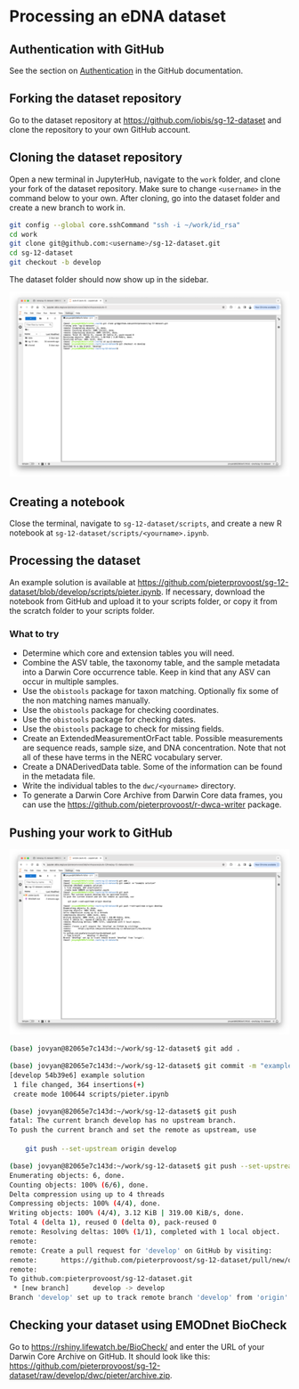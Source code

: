 # Processing an eDNA dataset

## Authentication with GitHub

See the section on [Authentication](github.md#authentication) in the GitHub documentation.

## Forking the dataset repository

Go to the dataset repository at <https://github.com/iobis/sg-12-dataset> and clone the repository to your own GitHub account.

## Cloning the dataset repository

Open a new terminal in JupyterHub, navigate to the `work` folder, and clone your fork of the dataset repository. Make sure to change `<username>` in the command below to your own. After cloning, go into the dataset folder and create a new branch to work in.

```bash
git config --global core.sshCommand "ssh -i ~/work/id_rsa"
cd work
git clone git@github.com:<username>/sg-12-dataset.git
cd sg-12-dataset
git checkout -b develop
```

The dataset folder should now show up in the sidebar.

![](images/jupyter_clone.png)

## Creating a notebook

Close the terminal, navigate to `sg-12-dataset/scripts`, and create a new R notebook at `sg-12-dataset/scripts/<yourname>.ipynb`.

## Processing the dataset

An example solution is available at <https://github.com/pieterprovoost/sg-12-dataset/blob/develop/scripts/pieter.ipynb>. If necessary, download the notebook from GitHub and upload it to your scripts folder, or copy it from the scratch folder to your scripts folder.

### What to try

- Determine which core and extension tables you will need.
- Combine the ASV table, the taxonomy table, and the sample metadata into a Darwin Core occurrence table. Keep in kind that any ASV can occur in multiple samples.
- Use the `obistools` package for taxon matching. Optionally fix some of the non matching names manually.
- Use the `obistools` package for checking coordinates.
- Use the `obistools` package for checking dates.
- Use the `obistools` package to check for missing fields.
- Create an ExtendedMeasurementOrFact table. Possible measurements are sequence reads, sample size, and DNA concentration. Note that not all of these have terms in the NERC vocabulary server.
- Create a DNADerivedData table. Some of the information can be found in the metadata file.
- Write the individual tables to the `dwc/<yourname>` directory.
- To generate a Darwin Core Archive from Darwin Core data frames, you can use the <https://github.com/pieterprovoost/r-dwca-writer> package.

## Pushing your work to GitHub

![](images/jupyter_push.png)

```bash
(base) jovyan@82065e7c143d:~/work/sg-12-dataset$ git add .
```

```bash
(base) jovyan@82065e7c143d:~/work/sg-12-dataset$ git commit -m "example solution"
[develop 54b39e6] example solution
 1 file changed, 364 insertions(+)
 create mode 100644 scripts/pieter.ipynb
```

```bash
(base) jovyan@82065e7c143d:~/work/sg-12-dataset$ git push
fatal: The current branch develop has no upstream branch.
To push the current branch and set the remote as upstream, use

    git push --set-upstream origin develop
```

```bash
(base) jovyan@82065e7c143d:~/work/sg-12-dataset$ git push --set-upstream origin develop
Enumerating objects: 6, done.
Counting objects: 100% (6/6), done.
Delta compression using up to 4 threads
Compressing objects: 100% (4/4), done.
Writing objects: 100% (4/4), 3.12 KiB | 319.00 KiB/s, done.
Total 4 (delta 1), reused 0 (delta 0), pack-reused 0
remote: Resolving deltas: 100% (1/1), completed with 1 local object.
remote: 
remote: Create a pull request for 'develop' on GitHub by visiting:
remote:      https://github.com/pieterprovoost/sg-12-dataset/pull/new/develop
remote: 
To github.com:pieterprovoost/sg-12-dataset.git
 * [new branch]      develop -> develop
Branch 'develop' set up to track remote branch 'develop' from 'origin'.
```

## Checking your dataset using EMODnet BioCheck

Go to <https://rshiny.lifewatch.be/BioCheck/> and enter the URL of your Darwin Core Archive on GitHub. It should look like this: <https://github.com/pieterprovoost/sg-12-dataset/raw/develop/dwc/pieter/archive.zip>.